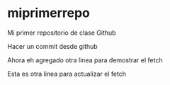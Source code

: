 # miprimerrepo
Mi primer repositorio de clase Github

Hacer un commit desde github

Ahora eh agregado otra linea para demostrar el fetch

Esta es otra linea para actualizar el fetch

